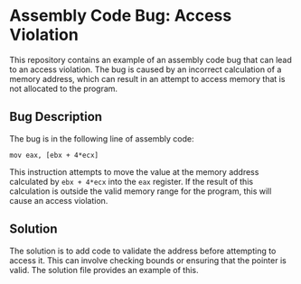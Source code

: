 # Assembly Code Bug: Access Violation

This repository contains an example of an assembly code bug that can lead to an access violation. The bug is caused by an incorrect calculation of a memory address, which can result in an attempt to access memory that is not allocated to the program. 

## Bug Description

The bug is in the following line of assembly code:

`mov eax, [ebx + 4*ecx]`

This instruction attempts to move the value at the memory address calculated by `ebx + 4*ecx` into the `eax` register.  If the result of this calculation is outside the valid memory range for the program, this will cause an access violation. 

## Solution

The solution is to add code to validate the address before attempting to access it.  This can involve checking bounds or ensuring that the pointer is valid.  The solution file provides an example of this.